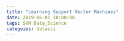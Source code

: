 ```yaml
---
title: "Learning Support Vector Machines"  
date: 2019-06-01 10:00:00  
tags: SVM Data_Science
categoies: datasci
---
```


<div class="pdf-container">
    <iframe src="06-svm.pdf" height="315" width="560" allowfullscreen="" loading="lazy>
    </iframe>
</div>